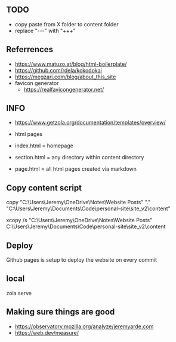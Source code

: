 ## TODO

- copy paste from X folder to content folder
- replace "---" with "+++"

## Referrences

- https://www.matuzo.at/blog/html-boilerplate/
- https://github.com/rdela/kokodokai
- https://megzari.com/blog/about_this_site
- favicon generator
  - https://realfavicongenerator.net/

## INFO

- https://www.getzola.org/documentation/templates/overview/

- html pages
- index.html = homepage
- section.html = any directory within content directory
- page.html = all html pages created via markdown


## Copy content script

copy "C:\Users\Jeremy\OneDrive\Notes\Website Posts" "."  "C:\Users\Jeremy\Documents\Code\personal-site\site_v2\content"

xcopy /s "C:\Users\Jeremy\OneDrive\Notes\Website Posts" C:\Users\Jeremy\Documents\Code\personal-site\site_v2\content 


## Deploy

Github pages is setup to deploy the website on every commit

## local 

zola serve


## Making sure things are good

- https://observatory.mozilla.org/analyze/jeremyarde.com
- https://web.dev/measure/
